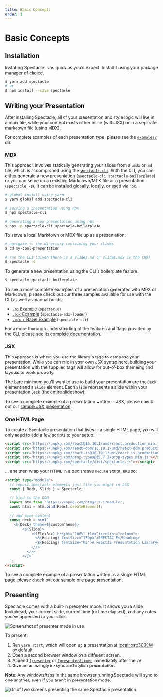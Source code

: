 ```yaml
---
title: Basic Concepts
order: 1
---
```


<a name="basic-concepts"></a>

# Basic Concepts

<a name="installation"></a>

## Installation

Installing Spectacle is as quick as you'd expect. Install it using your package manager of choice.

```bash
$ yarn add spectacle
# or
$ npm install --save spectacle
```

<a name="development"></a>

## Writing your Presentation

After installing Spectacle, all of your presentation and style logic will live in a main file, while your content exists either inline (with JSX) or in a separate markdown file (using MDX).

For complete examples of each presentation type, please see the [`examples/`](../../examples/README.md) dir.

<a name="mdx"></a>

### MDX

This approach involves statically generating your slides from a `.mdx` or .`md` file, which is accomplished using the [`spectacle-cli`](ttps://www.github.com/FormidableLabs/spectacle-cli). With the CLI, you can either generate a new presentation (`spectacle-cli spectacle-boilerplate`) or you can serve up an existing Markdown/MDX file as a presentation (`spectacle -s`). It can be installed globally, locally, or used via `npx`.

```bash
# global install using yarn
$ yarn global add spectacle-cli

# serving a presentation using npx
$ npx spectacle-cli

# generating a new presentation using npx
$ npx -p spectacle-cli spectacle-boilerplate
```

To serve a local Markdown or MDX file up as a presentation:

```bash
# navigate to the directory containing your slides
$ cd my-cool-presentation

# run the CLI (given there is a slides.md or slides.mdx in the CWD)
$ spectacle -s
```

To generate a new presentation using the CLI's boilerplate feature:

```bash
$ spectacle spectacle-boilerplate
```

To see a more complete examples of a presentation generated with MDX or Markdown, please check out our three samples available for use with the CLI as well as manual builds:

- [`.md` Example](https://github.com/FormidableLabs/spectacle/tree/master/examples/md)  (`spectacle`)
- [`.mdx` Example](https://github.com/FormidableLabs/spectacle-mdx-loader/tree/master/examples/mdx) (`spectacle-mdx-loader`)
- [`.mdx` + Babel Example](https://github.com/FormidableLabs/spectacle-cli/tree/master/examples/cli-mdx-babel) (`spectacle-cli`)

For a more thorough understanding of the features and flags provided by the CLI, please see its [complete documentation](./extensions#spectacle-cli).

<a name="jsx"></a>

### JSX

This approach is where you use the library's tags to compose your presentation. While you can mix in your own JSX syntax here, building your presentation with the supplied tags will allow for out-of-box themeing and layouts to work properly.

The bare minimum you'll want to use to build your presentation are the `Deck` element and a `Slide` element. Each `Slide` represents a slide within your presentation `Deck` (the entire slideshow).

To see a complete example of a presentation written in JSX, please check out our [sample JSX presentation](../../examples/js/index.js).

<a name="one-html-page"></a>

### One HTML Page

To create a Spectacle presentation that lives in a single HTML page, you will only need to add a few scripts to your setup:

```html
<script src="https://unpkg.com/react@16.10.1/umd/react.production.min.js"></script>
<script src="https://unpkg.com/react-dom@16.10.1/umd/react-dom.production.min.js"></script>
<script src="https://unpkg.com/react-is@16.10.1/umd/react-is.production.min.js"></script>
<script src="https://unpkg.com/prop-types@15.7.2/prop-types.min.js"></script>
<script src="https://unpkg.com/spectacle/dist/spectacle.js"></script>
```

... and then wrap your HTML in a declarative `module` script, like so:

```html
<script type="module">
  // import Spectacle elements just like you might in JSX
  const { Deck, Slide } = Spectacle;

  // bind to the DOM
  import htm from 'https://unpkg.com/htm@2.2.1?module';
  const html = htm.bind(React.createElement);

  // add some content
  const deck = html`
    <${Deck} theme=${customTheme}>
        <${Slide}>
            <${FlexBox} height="100%" flexDirection="column">
              <${Heading} fontSize="150px">SPECTACLE</Heading>
              <${Heading} fontSize="h2">A ReactJS Presentation Library</Heading>
            <//>
          <//>
        <//>
  `;
</script>
```

To see a complete example of a presentation written as a single HTML page, please check out our [sample one page presentation](../../examples/one-page.html).

<a name="presenting"></a>

## Presenting

Spectacle comes with a built-in presenter mode. It shows you a slide lookahead, your current slide, current time (or time elapsed), and any notes you've appended to your slide:

![Screenshot of presenter mode in use](TODO)

To present:

1. Run `yarn start`, which will open up a presentation at [localhost:3000/#](http://localhost:3000/#) by default.
2. Open a second browser window on a different screen.
3. Append [`?presenter`](http://localhost:3000/#/0?presenter) or [`?presenter&timer`](http://localhost:3000/#/0?presenter&timer) immediately after the `/#`
4. Give an amazingly in-sync and stylish presentation.

**Note:** Any windows/tabs in the same browser running Spectacle will sync to one another, even if you aren't in presentation mode.

![Gif of two screens presenting the same Spectacle presentation](TODO)
